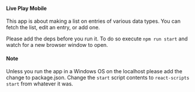 #### Live Play Mobile

This app is about making a list on entries of various data types. You can fetch the list, edit an entry, or add one.

Please add the deps before you run it. To do so execute `npm run start` and watch for a new browser window to open.

#### Note
Unless you run the app in a Windows OS on the localhost please add the change to package.json.
Change the `start` script contents to `react-scripts start` from whatever it was.
